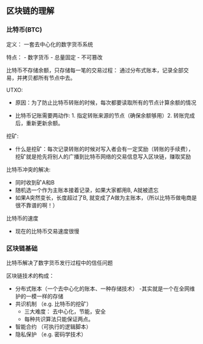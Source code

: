 ## 区块链的理解

### 比特币(BTC)

定义： 一套去中心化的数字货币系统

特点：
    - 数字货币
    - 总量固定
    - 不可篡改
    
比特币不存储余额，只存储每一笔的交易过程： 通过分布式账本，记录全部交易，并拷贝都所有节点中去。

UTXO:

- 原因：为了防止比特币转账的时候，每次都要读取所有的节点计算余额的情况

- 比特币记账需要两动作: 1. 指定转账来源的节点（确保余额够用）2. 转账完成后，重新更新余额。
    
    
挖矿:

- 什么是挖矿：每次记录转账的时候对写入者会有一定奖励（转账的手续费），挖矿就是抢先将别人的广播到比特币网络的交易信息写入区块链，赚取奖励
    
比特币冲突的解决:

- 同时收到矿A和B
- 随机选一个作为主账本接着记录，如果大家都用B, A就被遗忘
- 如果A突然变长，长度超过了B, 就变成了A做为主账本，（所以比特币做电商是很不靠谱的啊！）

比特币的速度
- 现在的比特币交易速度很慢

### 区块链基础

比特币解决了数字货币发行过程中的信任问题

区块链技术的构成：

- 分布式账本（一个去中心化的账本、一种存储技术）
    -其实就是一个在全网维护的一模一样的存储
- 共识机制 （e.g. 比特币的挖矿）
    - 三大难度： 去中心化，节能，安全
    - 每种共识算法只能保证两点。
- 智能合约 （可执行的逻辑脚本）
- 隐私保护 （e.g. 密码学技术）